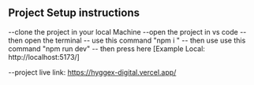  Project Setup  instructions
--------------------
--clone the project in your local Machine
--open the project in vs code
--then open the terminal 
-- use this command "npm i "
-- then use use this command "npm run dev"
-- then press here [Example  Local:   http://localhost:5173/]

--project live link: https://hyggex-digital.vercel.app/